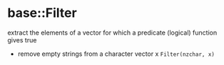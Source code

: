 # base::Filter

extract the elements of a vector for which a predicate (logical) function gives true

- remove empty strings from a character vector x
`Filter(nzchar, x)`
